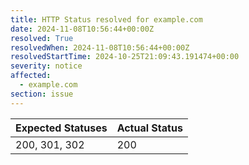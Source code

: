```yaml
---
title: HTTP Status resolved for example.com
date: 2024-11-08T10:56:44+00:00Z
resolved: True
resolvedWhen: 2024-11-08T10:56:44+00:00Z
resolvedStartTime: 2024-10-25T21:09:43.191474+00:00
severity: notice
affected:
  - example.com
section: issue
---
```


| Expected Statuses | Actual Status  |
|-------------------|----------------|
| 200, 301, 302 | 200 |
